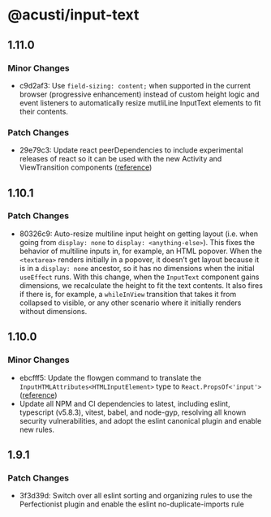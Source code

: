 # @acusti/input-text

## 1.11.0

### Minor Changes

- c9d2af3: Use `field-sizing: content;` when supported in the current
  browser (progressive enhancement) instead of custom height logic and
  event listeners to automatically resize mutliLine InputText elements to
  fit their contents.

### Patch Changes

- 29e79c3: Update react peerDependencies to include experimental releases
  of react so it can be used with the new Activity and ViewTransition
  components
  ([reference](https://react.dev/blog/2025/04/23/react-labs-view-transitions-activity-and-more))

## 1.10.1

### Patch Changes

- 80326c9: Auto-resize multiline input height on getting layout (i.e. when
  going from `display: none` to `display: <anything-else>`). This fixes the
  behavior of multiline inputs in, for example, an HTML popover. When the
  `<textarea>` renders initially in a popover, it doesn’t get layout
  because it is in a `display: none` ancestor, so it has no dimensions when
  the initial `useEffect` runs. With this change, when the `InputText`
  component gains dimensions, we recalculate the height to fit the text
  contents. It also fires if there is, for example, a `whileInView`
  transition that takes it from collapsed to visible, or any other scenario
  where it initially renders without dimensions.

## 1.10.0

### Minor Changes

- ebcfff5: Update the flowgen command to translate the
  `InputHTMLAttributes<HTMLInputElement>` type to `React.PropsOf<'input'>`
  ([reference](https://flow-typed.github.io/flow-typed/#/env-definitions?id=jsx))
- Update all NPM and CI dependencies to latest, including eslint,
  typescript (v5.8.3), vitest, babel, and node-gyp, resolving all known
  security vulnerabilities, and adopt the eslint canonical plugin and
  enable new rules.

## 1.9.1

### Patch Changes

- 3f3d39d: Switch over all eslint sorting and organizing rules to use the
  Perfectionist plugin and enable the eslint no-duplicate-imports rule
